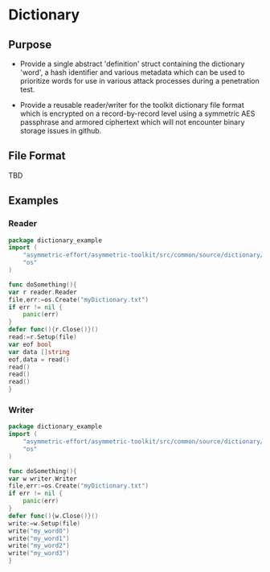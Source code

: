 Dictionary
==========

## Purpose
* Provide a single abstract 'definition' struct containing the dictionary 'word', a hash identifier and various
  metadata which can be used to prioritize words for use in various attack processes during a penetration test.
  
* Provide a reusable reader/writer for the toolkit dictionary file format which is encrypted on a record-by-record
  level using a symmetric AES passphrase and armored ciphertext which will not encounter binary storage issues in
  github.

## File Format
TBD
  
## Examples
### Reader
```go
package dictionary_example
import (
    "asymmetric-effort/asymmetric-toolkit/src/common/source/dictionary/reader"
    "os"
)

func doSomething(){
var r reader.Reader
file,err:=os.Create("myDictionary.txt")
if err != nil {
    panic(err)
}
defer func(){r.Close()}()
read:=r.Setup(file)
var eof bool
var data []string
eof,data = read()
read()
read()
read()
}
```

### Writer
```go
package dictionary_example
import (
    "asymmetric-effort/asymmetric-toolkit/src/common/source/dictionary/writer"
    "os"
)

func doSomething(){
var w writer.Writer
file,err:=os.Create("myDictionary.txt")
if err != nil {
    panic(err)
}
defer func(){w.Close()}()
write:=w.Setup(file)
write("my_word0")
write("my_word1")
write("my_word2")
write("my_word3")
}
```
